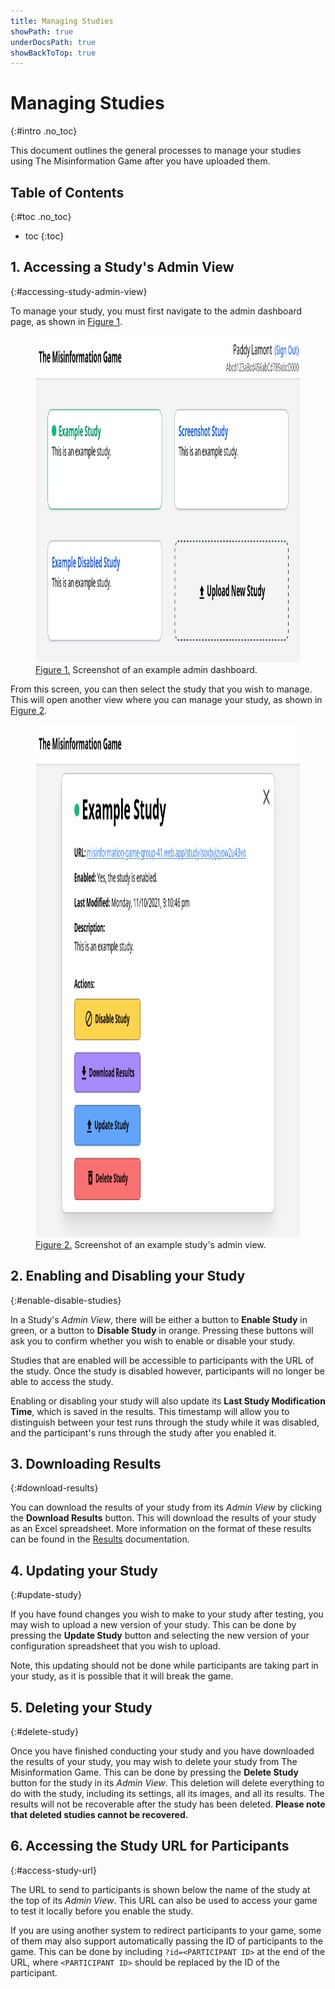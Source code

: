 ```yaml
---
title: Managing Studies
showPath: true
underDocsPath: true
showBackToTop: true
---
```


# Managing Studies
{:#intro .no_toc}

This document outlines the general processes to manage
your studies using The Misinformation Game after you
have uploaded them.



## Table of Contents
{:#toc .no_toc}
* toc
{:toc}



## 1. Accessing a Study's Admin View
{:#accessing-study-admin-view}

To manage your study, you must first navigate to the
admin dashboard page, as shown in [Figure 1](#fig1).

<figure id="fig1">
    <img src="screenshots/example-admin-dashboard-no-border.png" alt="figure 1" height="523" />
    <figcaption>
        <a href="#fig1">Figure 1.</a> Screenshot of an example admin dashboard.
    </figcaption>
</figure>

From this screen, you can then select the study that
you wish to manage. This will open another view where
you can manage your study, as shown in [Figure 2](#fig2).

<figure id="fig2">
    <img src="screenshots/example-admin-study-no-border.png" alt="figure 2" height="821" />
    <figcaption>
        <a href="#fig2">Figure 2.</a> Screenshot of an example study's admin view.
    </figcaption>
</figure>



## 2. Enabling and Disabling your Study
{:#enable-disable-studies}

In a Study's _Admin View_, there will be either
a button to **Enable Study** in green, or a button to
**Disable Study** in orange. Pressing these buttons will ask
you to confirm whether you wish to enable or disable your study.

Studies that are enabled will be accessible to participants
with the URL of the study. Once the study is disabled however,
participants will no longer be able to access the study.

Enabling or disabling your study will also update its **Last
Study Modification Time**, which is saved in the results.
This timestamp will allow you to distinguish between your
test runs through the study while it was disabled, and the
participant's runs through the study after you enabled it.



## 3. Downloading Results
{:#download-results}

You can download the results of your study from its
_Admin View_ by clicking the **Download Results** button.
This will download the results of your study as an Excel
spreadsheet. More information on the format of these results
can be found in the [Results](/Results) documentation.



## 4. Updating your Study
{:#update-study}

If you have found changes you wish to make to your
study after testing, you may
wish to upload a new version of your study. This
can be done by pressing the **Update Study** button
and selecting the new version of your configuration
spreadsheet that you wish to upload.

Note, this updating should not be done while
participants are taking part in your study, as it
is possible that it will break the game.



## 5. Deleting your Study
{:#delete-study}

Once you have finished conducting your study and you
have downloaded the results of your study, you may
wish to delete your study from The Misinformation Game.
This can be done by pressing the **Delete Study** button
for the study in its _Admin View_. This deletion
will delete everything to do with the study, including
its settings, all its images, and all its results. The
results will not be recoverable after the study has been
deleted. 
**Please note that deleted studies cannot be recovered.**



## 6. Accessing the Study URL for Participants
{:#access-study-url}

The URL to send to participants is shown below the name
of the study at the top of its _Admin View_. This
URL can also be used to access your game to test
it locally before you enable the study.

If you are using another system to redirect participants
to your game, some of them may also support automatically
passing the ID of participants to the game. This can be
done by including `?id=<PARTICIPANT ID>` at the end of
the URL, where `<PARTICIPANT ID>` should be replaced by
the ID of the participant.
